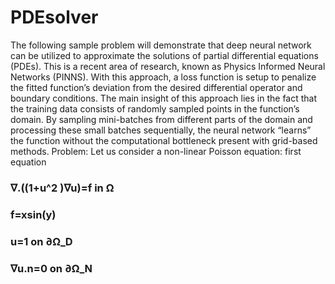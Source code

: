 # PDEsolver
The following sample problem will demonstrate that deep neural network can be utilized to approximate the solutions of partial differential equations (PDEs). This is a recent area of research, known as Physics Informed Neural Networks (PINNS). With this approach, a loss function is setup to penalize the fitted function’s deviation from the desired differential operator and boundary conditions. ﻿The main insight of this approach lies in the fact that the training data consists of randomly sampled points in the function’s domain. By sampling mini-batches from different parts of the domain and processing these small batches sequentially, the neural network “learns” the function without the computational bottleneck present with grid-based methods.
Problem: Let us consider a non-linear Poisson equation: first equation
### ∇.((1+u^2 )∇u)=f in Ω
### f=xsin(y)
### u=1 on ∂Ω_D
### ∇u.n=0 on ∂Ω_N


